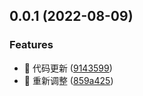 ## 0.0.1 (2022-08-09)

### Features

- 🎨 代码更新 ([9143599](https://github.com/JS-banana/jack/commit/914359921eea5f65eb190b4bd04bb77e2d44b61c))
- 🚀 重新调整 ([859a425](https://github.com/JS-banana/jack/commit/859a4250b462341e5580f4ca97cbbdec73a6c498))
